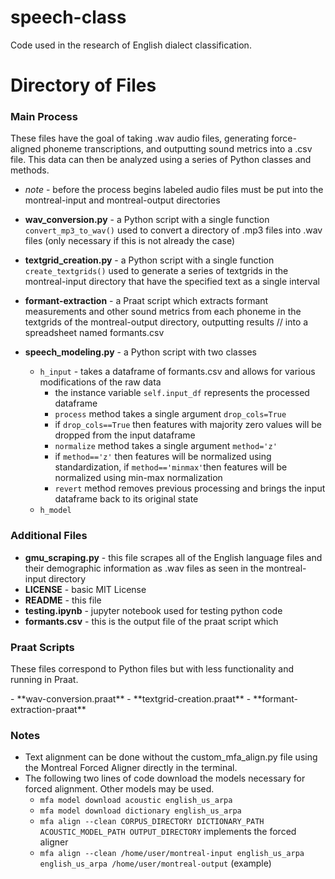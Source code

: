 # speech-class
Code used in the research of English dialect classification.
# Directory of Files
### Main Process
<p> These files have the goal of taking .wav audio files, generating force-aligned phoneme transcriptions, and outputting sound metrics into a .csv file. This data
can then be analyzed using a series of Python classes and methods. </p>

- *note* - before the process begins labeled audio files must be put into the montreal-input and montreal-output directories <br>
- **wav_conversion.py** - a Python script with a single function `convert_mp3_to_wav()` used to convert a directory of .mp3 files into .wav files (only necessary if this is not already the case) <br>
- **textgrid_creation.py** - a Python script with a single function `create_textgrids()` used to generate a series of textgrids in the montreal-input directory that have the specified text as a single interval <br>

- **formant-extraction** - a Praat script which extracts formant measurements and other sound metrics from each phoneme in the textgrids of the montreal-output directory, outputting results //
into a spreadsheet named formants.csv <br>
- **speech_modeling.py** - a Python script with two classes <br>
  - `h_input` - takes a dataframe of formants.csv and allows for various modifications of the raw data <br>
    - the instance variable `self.input_df` represents the processed dataframe <br>
    - `process` method takes a single argument `drop_cols=True` <br>
    - if `drop_cols==True` then features with majority zero values will be dropped from the input dataframe <br>
    - `normalize` method takes a single argument `method='z'` <br>
    - if `method=='z'` then features will be normalized using standardization, if `method=='minmax'`then features will be normalized using min-max normalization <br>
    - `revert` method removes previous processing and brings the input dataframe back to its original state <br>
  - `h_model` <br>

### Additional Files <br>
- **gmu_scraping.py** - this file scrapes all of the English language files and their demographic information as .wav files as seen in the montreal-input directory <br>
- **LICENSE** - basic MIT License <br>
- **README** - this file <br>
- **testing.ipynb** - jupyter notebook used for testing python code <br>
- **formants.csv** - this is the output file of the praat script which <br>

### Praat Scripts
<p> These files correspond to Python files but with less functionality and running in Praat.</p>
- **wav-conversion.praat**
- **textgrid-creation.praat**
- **formant-extraction-praat**

### Notes
- Text alignment can be done without the custom_mfa_align.py file using the Montreal Forced Aligner directly in the terminal. <br>
- The following two lines of code download the models necessary for forced alignment. Other models may be used. <br>
  - `mfa model download acoustic english_us_arpa` <br>
  - `mfa model download dictionary english_us_arpa` <br>
  - `mfa align --clean CORPUS_DIRECTORY DICTIONARY_PATH ACOUSTIC_MODEL_PATH OUTPUT_DIRECTORY` implements the forced aligner <br>
  - `mfa align --clean /home/user/montreal-input english_us_arpa english_us_arpa /home/user/montreal-output` (example) <br>
